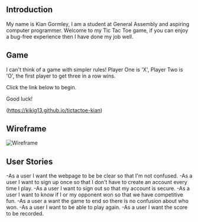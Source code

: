 

## Introduction
My name is Kian Gormley, I am a student at General Assembly and aspiring computer programmer.  Welcome to my Tic Tac Toe game, if you can enjoy a bug-free experience then I have done my job well.

## Game
I can't think of a game with simpler rules!  Player One is 'X', Player Two is 'O', the first player to get three in a row wins.  

Click the link below to begin.

Good luck!

(https://kikig13.github.io/tictactoe-kian)

## Wireframe
![Wireframe](https://i.imgur.com/dOmcbCT.jpg)

## User Stories
   -As a user I want the webpage to be be clear so that I'm not confused.
   -As a user I want to sign up once so that I don't have to create an account every time I play.
   -As a user I want to sign out so that my account is secure.
   -As a user I want to know if I or my opponent won so that we have competitive fun.
   -As a user a want the game to end so there is no confusion about who won.
   -As a user I want to be able to play again.
   -As a user I want the score to be recorded.
